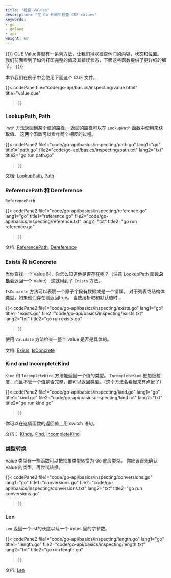 ```yaml
---
title: "检查 Values"
description: "在 Go 代码中检查 CUE values"
keywords:
- go
- golang
- api
weight: 60
---
```


{{<lead>}}
CUE Value类型有一系列方法，让我们得以检查他们的内容，状态和位置。
我们前面看到了如何打印完整的值及其错误状态，下面这些函数提供了更详细的细节。
{{</lead>}}


本节我们在例子中会使用下面这个 CUE 文件。

{{< codePane
	file="code/go-api/basics/inspecting/value.html" title="value.cue"
>}}

### LookupPath, Path

`Path` 方法返回到某个值的路径，
返回的路径可以在 `LookupPath` 函数中使用来获取值。
这两个函数可以看作两个相反的过程。

{{< codePane2
	file1="code/go-api/basics/inspecting/path.go"  lang1="go"  title1="path.go"
	file2="code/go-api/basics/inspecting/path.txt" lang2="txt" title2="go run path.go"
>}}

文档:
[LookupPath](https://pkg.go.dev/cuelang.org/go@v0.4.0/cue#Value.LookupPath),
[Path](https://pkg.go.dev/cuelang.org/go@v0.4.0/cue#Value.Path)


### ReferencePath 和 Dereference

`ReferencePath` 

{{< codePane2
	file1="code/go-api/basics/inspecting/reference.go"  lang1="go"  title1="reference.go"
	file2="code/go-api/basics/inspecting/reference.txt" lang2="txt" title2="go run reference.go"
>}}

文档:
[ReferencePath](https://pkg.go.dev/cuelang.org/go@v0.4.0/cue#Value.ReferencePath),
[Dereference](https://pkg.go.dev/cuelang.org/go@v0.4.0/cue#Dereference)

### Exists 和 IsConcrete

当你查找一个 Value 时，你怎么知道他是否存在呢？（注意 LookupPath 函数**总是**会返回一个 Value）
这就用到了 `Exists` 方法。

`IsConcrete` 方法可以表明一个原子字段有数据或是一个错误。
对于列表或结构体类型，如果他们存在则返回true。
当使用析取和默认值时... 

{{< codePane2
	file1="code/go-api/basics/inspecting/exists.go"  lang1="go"  title1="exists.go"
	file2="code/go-api/basics/inspecting/exists.txt" lang2="txt" title2="go run exists.go"
>}}

使用 `Validate` 方法检查一整个 value 是否是具体的。

文档:
[Exists](https://pkg.go.dev/cuelang.org/go@v0.4.0/cue#Value.Exists),
[IsConcrete](https://pkg.go.dev/cuelang.org/go@v0.4.0/cue#Value.IsConcrete)



### Kind and IncompleteKind

`Kind` 和 `IncompleteKind` 方法能返回一个值的类型。
`IncompleteKind` 更加细粒度，而且不管一个值是否完整，都可以返回类型。（这个方法名看起来有点反了）

{{< codePane2
	file1="code/go-api/basics/inspecting/kind.go"  lang1="go"  title1="kind.go"
	file2="code/go-api/basics/inspecting/kind.txt" lang2="txt" title2="go run kind.go"
>}}

你可以在这俩函数的返回值上用 switch 语句。

文档：
[Kinds](https://pkg.go.dev/cuelang.org/go@v0.4.0/internal/core/adt#Kind),
[Kind](https://pkg.go.dev/cuelang.org/go@v0.4.0/cue#Value.Kind),
[IncompleteKind](https://pkg.go.dev/cuelang.org/go@v0.4.0/cue#Value.IncompleteKind)

### 类型转换

Value 类型有一些函数可以把抽象类型转换为 Go 底层类型。
你应该首先确认 Value 的类型，再尝试转换。

{{< codePane2
	file1="code/go-api/basics/inspecting/conversions.go"  lang1="go"  title1="conversions.go"
	file2="code/go-api/basics/inspecting/conversions.txt" lang2="txt" title2="go run conversions.go"
>}}

### Len

`Len` 返回一个list的长度以及一个 bytes 里的字节数。

{{< codePane2
	file1="code/go-api/basics/inspecting/length.go"  lang1="go"  title1="length.go"
	file2="code/go-api/basics/inspecting/length.txt" lang2="txt" title2="go run length.go"
>}}

文档:
[Len](https://pkg.go.dev/cuelang.org/go@v0.4.0/cue#Value.Len)

